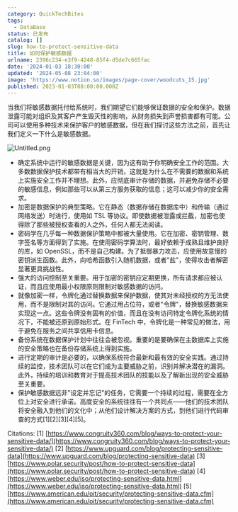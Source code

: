 ```yaml
---
category: QuickTechBites
tags:
  - DataBase
status: 已发布
catalog: []
slug: how-to-protect-sensitive-data
title: 如何保护敏感数据
urlname: 2396c234-e3f9-4248-85f4-d5de7c665fac
date: '2024-01-03 18:30:00'
updated: '2024-05-08 23:04:00'
image: 'https://www.notion.so/images/page-cover/woodcuts_15.jpg'
published: 2023-01-03T08:00:00.000Z
---
```


当我们将敏感数据托付给系统时，我们期望它们能够保证数据的安全和保护。数据泄露可能对组织及其客户产生毁灭性的影响，从财务损失到声誉损害都有可能。公司可以使用多种技术来保护客户的敏感数据，但在我们探讨这些方法之前，首先让我们定义一下什么是敏感数据。


![Untitled.png](https://prod-files-secure.s3.us-west-2.amazonaws.com/5d24fe63-e567-4804-86f9-9fdc62e13082/aa7e6578-50d6-4f37-a4e4-28071bd0fba3/Untitled.png?X-Amz-Algorithm=AWS4-HMAC-SHA256&X-Amz-Content-Sha256=UNSIGNED-PAYLOAD&X-Amz-Credential=ASIAZI2LB4667XQCJUQ6%2F20250201%2Fus-west-2%2Fs3%2Faws4_request&X-Amz-Date=20250201T213234Z&X-Amz-Expires=3600&X-Amz-Security-Token=IQoJb3JpZ2luX2VjENX%2F%2F%2F%2F%2F%2F%2F%2F%2F%2FwEaCXVzLXdlc3QtMiJIMEYCIQCl7zP0qO85nFj8Liw7DgGQGLJ0d7joigaFSjMg1S0GNQIhAMzgh2wluEFhoiGPCY1IH%2Fey22yUrZxW2SNlaJp1Hl8FKogECN7%2F%2F%2F%2F%2F%2F%2F%2F%2F%2FwEQABoMNjM3NDIzMTgzODA1IgypW7vnb0Hrw2N1pxcq3ANR7iENuT0prRKECPS0sktMJ6S5txCSGoy8b53nAxgNuwEuILbCpMogP1jhxVh5zoWmJ5EGsHXIoCGb2jb0NOj4l4KSKy%2BBCnmAPJ9j16Hm4dBQf5FiKG%2Fk2nspJeFHp%2F1Z3US%2FhzEqQlQZq%2Fi12N1eKPg4xlHnr%2FOHeQJcUNpeSkHPA4UAiZTQq51AT8sQy7atqloCWED%2BuAoOJXBM6vmFGRDf17Zh0xWb8Wh9Wa9rl3EemYma%2Fe8KboStxGLn1iA0SKQNkPX5hm5s2hg%2Fxb%2FpNKz93ztS8VrjrzrTo6eDgGS2koo6Nl9y%2FE0e5%2BAYWeUCW%2B3r%2Br98CJFPQzwea8cU3rvYQ6KyNT9OrsVNaNxTTRprMhibx3baEFlJrrQFd5RUNqDZnAlm2%2FrR%2BPf5Qot3Vsm%2FLJqJvyGbJVHIkiJCpu%2BBrJNN6gkGbcytcKSPJO%2FG%2F1sv7QWBmkxdMoKM2xfM%2F691dPPOQMBSh4ZAgDXuZPPtg4b0ImbGRZA04%2Bun%2BRzzQ7vIhIAKdb%2FJOAEpafd0YoqdOcZLHnpa2udYpZ3%2BrCNV7XRd56u%2Fn35qrEIjpsPASrjtQtirIrkiU0Ij%2FKN53MxR3va70lhfCOuYtuGOe39cpCV5XzqbzLZ8LTCdlPq8BjqkAbzV3i4OkVitDA3AtdFRirLJ9cM9NpMSg645%2FnDR5ljq5T2umLjkemGQhWkMBAg2BQ2eUb%2BkDDwlpKuxC%2BftundrmnKVbI044H%2FyfjYnl1T7ae1FBlwN0StQWmdsWSCvkM75yhodiKNT%2FoogSc46%2BtC8G6a1IcFEwH22GyNF%2Bw4ayLB1NTGPrF7zjFcfNi7L1jWpFqEmKRpr8NlwwpK1Y1Vton9I&X-Amz-Signature=76df3c0b3654f9ef2028759af7a57b2c45a6c0da091b5bd4cbe66b0095da83df&X-Amz-SignedHeaders=host&x-id=GetObject)

- 确定系统中运行的敏感数据是关键，因为这有助于你明确安全工作的范围。大多数数据保护技术都带有相当大的开销，这就是为什么在不需要的数据和系统上实施安全工作并不理想。此外，应彻底审计存储的数据，并避免存储不必要的敏感信息，例如那些可以从第三方服务获取的信息；这可以减少你的安全需求。
- 加密是数据保护的典型策略。它在静态（数据存储在数据库中）和传输（通过网络发送）时进行，使用如 TSL 等协议。即使数据被泄露或拦截，加密也使得除了那些被授权查看的人之外，任何人都无法阅读。
- 密码学在几乎每一种数据保护策略中都被大量使用。它在加密、密钥管理、数字签名等方面得到了实施。在使用密码学算法时，最好依赖于成熟且维护良好的库，如 OpenSSL，而不是自己构建。为了抵御暴力攻击，应使用故意慢的密钥派生函数。此外，向哈希函数引入随机数据，或者"盐"，使得攻击者解密显著更具挑战性。
- 强大的访问控制至关重要。用于加密的密钥应定期更换，所有请求都应被认证，而且应使用最小权限原则限制对敏感数据的访问。
- 就像加密一样，令牌化通过替换数据来保护数据，使其对未经授权的方无法使用，而不是限制对其的访问。它通过用占位符，或者"令牌"，替换敏感数据来实现这一点。这些令牌没有固有的价值，而且在没有访问特定令牌化系统的情况下，不能被还原到原始形式。在 FinTech 中，令牌化是一种常见的做法，用于避免在服务之间共享信用卡信息。
- 备份系统在数据保护计划中往往会被忽视。重要的是要确保在主数据库上实施的安全策略也在备份存储系统上得到实施。
- 进行定期的审计是必要的，以确保系统符合最新和最有效的安全实践。通过持续的监控，技术团队可以在它们成为主要威胁之前，识别并解决潜在的漏洞。此外，持续的培训和教育对于提高技术团队的技能以及了解新出现的安全威胁至关重要。
- 保护敏感数据远非"设定并忘记"的任务，它需要一个持续的过程，需要在全方位上对安全进行承诺。高度安全的系统往往有一个共同点——他们的技术团队将安全融入到他们的文化中；从他们设计解决方案的方式，到他们进行代码审查的方式[1][2][3][4][5]。

Citations:
[1] [https://www.congruity360.com/blog/ways-to-protect-your-sensitive-data/](https://www.congruity360.com/blog/ways-to-protect-your-sensitive-data/)
[2] [https://www.upguard.com/blog/protecting-sensitive-data](https://www.upguard.com/blog/protecting-sensitive-data)
[3] [https://www.polar.security/post/how-to-protect-sensitive-data](https://www.polar.security/post/how-to-protect-sensitive-data)
[4] [https://www.weber.edu/iso/protecting-sensitive-data.html](https://www.weber.edu/iso/protecting-sensitive-data.html)
[5] [https://www.american.edu/oit/security/protecting-sensitive-data.cfm](https://www.american.edu/oit/security/protecting-sensitive-data.cfm)

